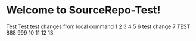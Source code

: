 # Welcome to SourceRepo-Test!
Test
Test
test changes from local command
1
2
3
4
5
6 test change
7 TEST
888
999
10
11
12
13
